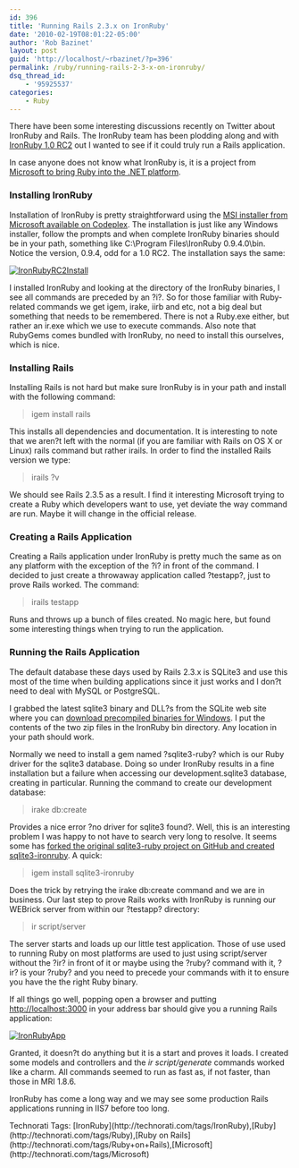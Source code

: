 ```yaml
---
id: 396
title: 'Running Rails 2.3.x on IronRuby'
date: '2010-02-19T08:01:22-05:00'
author: 'Rob Bazinet'
layout: post
guid: 'http://localhost/~rbazinet/?p=396'
permalink: /ruby/running-rails-2-3-x-on-ironruby/
dsq_thread_id:
    - '95925537'
categories:
    - Ruby
---
```


There have been some interesting discussions recently on Twitter about IronRuby and Rails. The IronRuby team has been plodding along and with [IronRuby 1.0 RC2](http://ironruby.net/) out I wanted to see if it could truly run a Rails application.

In case anyone does not know what IronRuby is, it is a project from [Microsoft to bring Ruby into the .NET platform](http://ironruby.net/).

### Installing IronRuby

Installation of IronRuby is pretty straightforward using the [MSI installer from Microsoft available on Codeplex](http://ironruby.codeplex.com/releases/view/36931#DownloadId=105584). The installation is just like any Windows installer, follow the prompts and when complete IronRuby binaries should be in your path, something like C:\\Program Files\\IronRuby 0.9.4.0\\bin. Notice the version, 0.9.4, odd for a 1.0 RC2. The installation says the same:

[![IronRubyRC2Install](http://accidentaltechnologist.com/files/media/image/WindowsLiveWriter/SettingUpIronRubytoRunRails2.3.x_E27C/IronRubyRC2Install_thumb.png "IronRubyRC2Install")](http://accidentaltechnologist.com/files/media/image/WindowsLiveWriter/SettingUpIronRubytoRunRails2.3.x_E27C/IronRubyRC2Install_2.png)

I installed IronRuby and looking at the directory of the IronRuby binaries, I see all commands are preceded by an ?i?. So for those familiar with Ruby-related commands we get igem, irake, iirb and etc, not a big deal but something that needs to be remembered. There is not a Ruby.exe either, but rather an ir.exe which we use to execute commands. Also note that RubyGems comes bundled with IronRuby, no need to install this ourselves, which is nice.

### Installing Rails

Installing Rails is not hard but make sure IronRuby is in your path and install with the following command:

> igem install rails

This installs all dependencies and documentation. It is interesting to note that we aren?t left with the normal (if you are familiar with Rails on OS X or Linux) rails command but rather irails. In order to find the installed Rails version we type:

> irails ?v

We should see Rails 2.3.5 as a result. I find it interesting Microsoft trying to create a Ruby which developers want to use, yet deviate the way command are run. Maybe it will change in the official release.

### Creating a Rails Application

Creating a Rails application under IronRuby is pretty much the same as on any platform with the exception of the ?i? in front of the command. I decided to just create a throwaway application called ?testapp?, just to prove Rails worked. The command:

> irails testapp

Runs and throws up a bunch of files created. No magic here, but found some interesting things when trying to run the application.

### Running the Rails Application

The default database these days used by Rails 2.3.x is SQLite3 and use this most of the time when building applications since it just works and I don?t need to deal with MySQL or PostgreSQL.

I grabbed the latest sqlite3 binary and DLL?s from the SQLite web site where you can [download precompiled binaries for Windows](http://www.sqlite.org/download.html). I put the contents of the two zip files in the IronRuby bin directory. Any location in your path should work.

Normally we need to install a gem named ?sqlite3-ruby? which is our Ruby driver for the sqlite3 database. Doing so under IronRuby results in a fine installation but a failure when accessing our development.sqlite3 database, creating in particular. Running the command to create our development database:

> irake db:create

Provides a nice error ?no driver for sqlite3 found?. Well, this is an interesting problem I was happy to not have to search very long to resolve. It seems some has [forked the original sqlite3-ruby project on GitHub and created sqlite3-ironruby](http://github.com/plainprogrammer/sqlite3-ironruby). A quick:

> igem install sqlite3-ironruby

Does the trick by retrying the irake db:create command and we are in business. Our last step to prove Rails works with IronRuby is running our WEBrick server from within our ?testapp? directory:

> ir script/server

The server starts and loads up our little test application. Those of use used to running Ruby on most platforms are used to just using script/server without the ?ir? in front of it or maybe using the ?ruby? command with it, ?ir? is your ?ruby? and you need to precede your commands with it to ensure you have the the right Ruby binary.

If all things go well, popping open a browser and putting <http://localhost:3000> in your address bar should give you a running Rails application:

[![IronRubyApp](http://accidentaltechnologist.com/files/media/image/WindowsLiveWriter/SettingUpIronRubytoRunRails2.3.x_E27C/IronRubyApp_thumb.png "IronRubyApp")](http://accidentaltechnologist.com/files/media/image/WindowsLiveWriter/SettingUpIronRubytoRunRails2.3.x_E27C/IronRubyApp_2.png)

Granted, it doesn?t do anything but it is a start and proves it loads. I created some models and controllers and the *ir script/generate* commands worked like a charm. All commands seemed to run as fast as, if not faster, than those in MRI 1.8.6.

IronRuby has come a long way and we may see some production Rails applications running in IIS7 before too long.

<div class="wlWriterEditableSmartContent" id="scid:0767317B-992E-4b12-91E0-4F059A8CECA8:8564cd3b-64e9-4094-b8ec-290b0c364f19" style="padding-bottom: 0px; margin: 0px; padding-left: 0px; padding-right: 0px; display: inline; float: none; padding-top: 0px">Technorati Tags: [IronRuby](http://technorati.com/tags/IronRuby),[Ruby](http://technorati.com/tags/Ruby),[Ruby on Rails](http://technorati.com/tags/Ruby+on+Rails),[Microsoft](http://technorati.com/tags/Microsoft)</div>